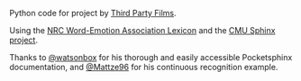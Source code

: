 Python code for project by [Third Party Films](http://www.thirdpartyfilms.com/).

Using the [NRC Word-Emotion Association Lexicon](http://saifmohammad.com/WebPages/lexicons.html) and the [CMU Sphinx project](http://cmusphinx.sourceforge.net/).  

Thanks to [@watsonbox](https://github.com/watsonbox) for his thorough and easily accessible Pocketsphinx documentation, and [@Mattze96](https://github.com/Mattze96) for his continuous recognition example.  
